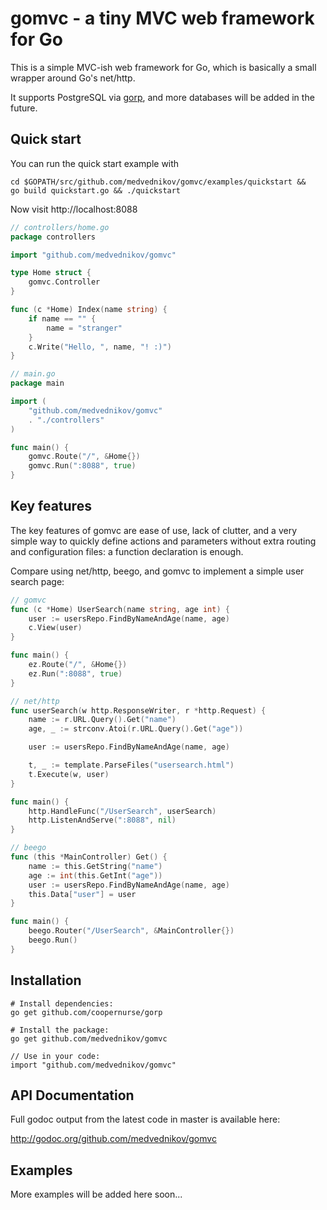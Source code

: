 # gomvc - a tiny MVC web framework for Go #

This is a simple MVC-ish web framework for Go, which is basically a small
wrapper around Go's net/http.

It supports PostgreSQL via [gorp](https://github.com/coopernurse/gorp), and
more databases will be added in the future.

## Quick start ##
You can run the quick start example with

```
cd $GOPATH/src/github.com/medvednikov/gomvc/examples/quickstart &&
go build quickstart.go && ./quickstart
```

Now visit http://localhost:8088

```go
// controllers/home.go
package controllers

import "github.com/medvednikov/gomvc"

type Home struct {
	gomvc.Controller
}

func (c *Home) Index(name string) {
	if name == "" {
		name = "stranger"
	}
	c.Write("Hello, ", name, "! :)")
}

// main.go
package main

import (
	"github.com/medvednikov/gomvc"
	. "./controllers"
)

func main() {
	gomvc.Route("/", &Home{})
	gomvc.Run(":8088", true)
}
```


## Key features ##

The key features of gomvc are ease of use, lack of clutter, and a very simple
way to quickly define actions and parameters without extra routing and
configuration files: a function declaration is enough.

Compare using net/http, beego, and gomvc to implement a simple user search page:

```go
// gomvc
func (c *Home) UserSearch(name string, age int) {
	user := usersRepo.FindByNameAndAge(name, age)
	c.View(user)
}

func main() {
	ez.Route("/", &Home{})
	ez.Run(":8088", true)
}
```

```go
// net/http
func userSearch(w http.ResponseWriter, r *http.Request) {
	name := r.URL.Query().Get("name")
	age, _ := strconv.Atoi(r.URL.Query().Get("age"))

	user := usersRepo.FindByNameAndAge(name, age)

	t, _ := template.ParseFiles("usersearch.html")
	t.Execute(w, user)
}

func main() {
	http.HandleFunc("/UserSearch", userSearch)
	http.ListenAndServe(":8088", nil)
}
```

```go
// beego
func (this *MainController) Get() {
	name := this.GetString("name")
	age := int(this.GetInt("age"))
	user := usersRepo.FindByNameAndAge(name, age)
	this.Data["user"] = user
}

func main() {
	beego.Router("/UserSearch", &MainController{})
	beego.Run()
}
```


## Installation ##

    # Install dependencies:
    go get github.com/coopernurse/gorp

    # Install the package:
    go get github.com/medvednikov/gomvc
	    
    // Use in your code:
    import "github.com/medvednikov/gomvc"


## API Documentation ##

Full godoc output from the latest code in master is available here:

http://godoc.org/github.com/medvednikov/gomvc



## Examples ##

More examples will be added here soon...




 
